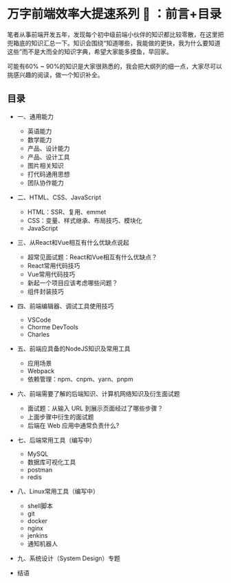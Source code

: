 # 万字前端效率大提速系列 🚀 ：前言+目录

笔者从事前端开发五年，发现每个初中级前端小伙伴的知识都比较零散，在这里把兜箱底的知识汇总一下。知识会围绕“知道哪些，我能做的更快，我为什么要知道这些”而不是大而全的知识字典，希望大家能多摸鱼，早回家。

可能有60% ~ 90%的知识是大家很熟悉的，我会把大纲列的细一点，大家尽可以挑感兴趣的阅读，做一个知识补全。

## 目录

- 一、通用能力
  - 英语能力
  - 数学能力
  - 产品、设计能力
  - 产品、设计工具
  - 图片相关知识
  - 打代码通用思想
  - 团队协作能力

- 二、HTML、CSS、JavaScript
  - HTML：SSR、复用、emmet
  - CSS：变量、样式继承、布局技巧、模块化
  - JavaScript

- 三、从React和Vue相互有什么优缺点说起
  - 超常见面试题：React和Vue相互有什么优缺点？
  - React常用代码技巧
  - Vue常用代码技巧
  - 新起一个项目应该考虑哪些问题？
  - 组件封装技巧

- 四、前端编辑器、调试工具使用技巧
  - VSCode
  - Chorme DevTools
  - Charles

- 五、前端应具备的NodeJS知识及常用工具
  - 应用场景
  - Webpack
  - 依赖管理：npm、cnpm、yarn、pnpm

- 六、前端需要了解的后端知识、计算机网络知识及衍生面试题
  - 面试题：从输入 URL 到展示页面经过了哪些步骤？
  - 上面步骤中衍生的面试题
  - 后端在 Web 应用中通常负责什么?

- 七、后端常用工具（编写中）
  - MySQL
  - 数据库可视化工具
  - postman
  - redis

- 八、Linux常用工具（编写中）
  - shell脚本
  - git
  - docker
  - nginx
  - jenkins
  - 通知机器人

- 九、系统设计（System Design）专题

- 结语